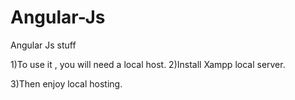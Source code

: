 # Angular-Js
Angular Js stuff

1)To use it , you will need a local host.
2)Install Xampp local server.

3)Then enjoy local hosting.
